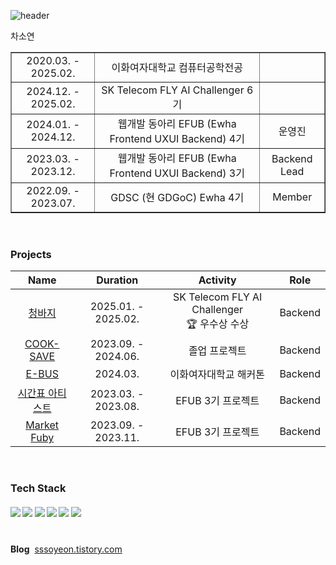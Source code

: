 ![header](https://capsule-render.vercel.app/api?type=blur&color=3182F6&height=200&section=headerr&text=Soyeon%20Cha&fontSize=50&fontColor=191F28)  

차소연  

<table border="" cellspacing="0" cellpadding="0" width="100%">
   <tr width="100%">
     <td align="center">2020.03. - 2025.02.</td>
     <td align="center">이화여자대학교 컴퓨터공학전공</td>
     <td align="center"></td>
   </tr>
   <tr>
     <td align="center">2024.12. - 2025.02.</td>
     <td align="center">SK Telecom FLY AI Challenger 6기</td>
     <td align="center"></td>
   </tr>
   <tr>
     <td align="center">2024.01. - 2024.12.</td>
     <td align="center">웹개발 동아리 EFUB (Ewha Frontend UXUI Backend) 4기</td>
     <td align="center">운영진</td>
   </tr>
     <tr>
     <td align="center">2023.03. - 2023.12.</td>
     <td align="center">웹개발 동아리 EFUB (Ewha Frontend UXUI Backend) 3기</td>
     <td align="center">Backend Lead</td>
   </tr>
   <tr">
     <td align="center">2022.09. - 2023.07.</td>
     <td align="center">GDSC (현 GDGoC) Ewha 4기 </td>
     <td align="center">Member</td>
   </tr>
 </table>
<br>

### Projects
|Name|Duration|Activity|Role|
|:--:|:------:|:------:|:--:|
|[청바지](https://github.com/Passion-4/Jeans-BE)|2025.01. - 2025.02.|SK Telecom FLY AI Challenger<br>🏆 우수상 수상|Backend|
|[COOK-SAVE](https://github.com/EWHA-CAPSTONE-COOKSAVE/cooksave-back)|2023.09. - 2024.06.|졸업 프로젝트|Backend|
|[E-BUS](https://github.com/E-BUS/SERVER)|2024.03.|이화여자대학교 해커톤|Backend|
|[시간표 아티스트](https://github.com/SamwaMoney/Timetable-Artist-back)|2023.03. - 2023.08.|EFUB 3기 프로젝트|Backend|
|[Market Fuby](https://github.com/MARKETFUBY/MARKETFUBY-BACK)|2023.09. - 2023.11.|EFUB 3기 프로젝트|Backend|
<br>

### Tech Stack
  <h5>
    <img src="https://img.shields.io/badge/Spring Boot-6DB33F?style=flat-square&logo=springboot&logoColor=white"/>
    <img src="https://img.shields.io/badge/Java-0B6FB6?style=flat-square&logo=java&logoColor=white"/>
    <img src="https://img.shields.io/badge/MySQL-4479A1?style=flat-square&logo=mysql&logoColor=white"/>
    <img src="https://img.shields.io/badge/AWS-232F3E?style=flat-square&logo=amazonaws&logoColor=white"/>
    <img src="https://img.shields.io/badge/Python-3776AB?style=flat-square&logo=python&logoColor=white"/>
    <img src="https://img.shields.io/badge/C++-00599C?style=flat-square&logo=cplusplus&logoColor=white"/>
    <br><br/>
  </h5>
</h2>

**Blog**&nbsp; [sssoyeon.tistory.com](https://sssoyeon.tistory.com)  
